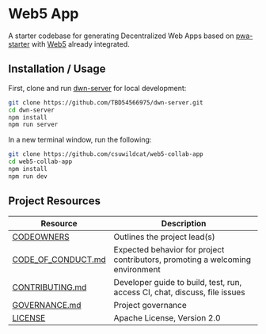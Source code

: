 # Web5 App

A starter codebase for generating Decentralized Web Apps based on [pwa-starter](https://github.com/pwa-builder/pwa-starter) with [Web5](https://developer.tbd.website/docs/web5/) already integrated.

## Installation / Usage

First, clone and run [dwn-server](https://github.com/TBD54566975/dwn-server) for local development:

```bash
git clone https://github.com/TBD54566975/dwn-server.git
cd dwn-server
npm install
npm run server
```

In a new terminal window, run the following:

```bash
git clone https://github.com/csuwildcat/web5-collab-app
cd web5-collab-app
npm install
npm run dev
```

## Project Resources

| Resource                                   | Description                                                                    |
| ------------------------------------------ | ------------------------------------------------------------------------------ |
| [CODEOWNERS](./CODEOWNERS)                 | Outlines the project lead(s)                                                   |
| [CODE_OF_CONDUCT.md](./CODE_OF_CONDUCT.md) | Expected behavior for project contributors, promoting a welcoming environment |
| [CONTRIBUTING.md](./CONTRIBUTING.md)       | Developer guide to build, test, run, access CI, chat, discuss, file issues     |
| [GOVERNANCE.md](./GOVERNANCE.md)           | Project governance                                                             |
| [LICENSE](./LICENSE)                       | Apache License, Version 2.0                                                    |